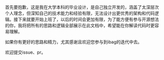 首先要抱歉，这是我在大学本科的毕业设计，是自己独立开发的，涵盖了太深层次个人理念，但深知自己的技术能力和经验有限，无法设计出更优秀的架构和代码逻辑。接下来就要开始上班了，以后的时间会更加有限，为了能方便有参与开源想法的你，我将把所有的思路和逻辑全部展示在此文档中，希望能在你解读代码时更容易理解。

如果你有更好的思路和精力，尤其感谢且欢迎您参与到ibag的迭代中去。

欢迎提交issue、pr。
